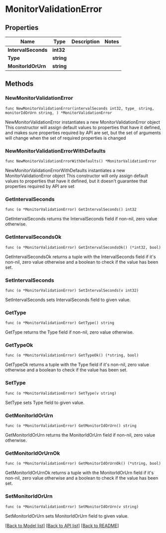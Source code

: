 # MonitorValidationError

## Properties

Name | Type | Description | Notes
------------ | ------------- | ------------- | -------------
**IntervalSeconds** | **int32** |  | 
**Type** | **string** |  | 
**MonitorIdOrUrn** | **string** |  | 

## Methods

### NewMonitorValidationError

`func NewMonitorValidationError(intervalSeconds int32, type_ string, monitorIdOrUrn string, ) *MonitorValidationError`

NewMonitorValidationError instantiates a new MonitorValidationError object
This constructor will assign default values to properties that have it defined,
and makes sure properties required by API are set, but the set of arguments
will change when the set of required properties is changed

### NewMonitorValidationErrorWithDefaults

`func NewMonitorValidationErrorWithDefaults() *MonitorValidationError`

NewMonitorValidationErrorWithDefaults instantiates a new MonitorValidationError object
This constructor will only assign default values to properties that have it defined,
but it doesn't guarantee that properties required by API are set

### GetIntervalSeconds

`func (o *MonitorValidationError) GetIntervalSeconds() int32`

GetIntervalSeconds returns the IntervalSeconds field if non-nil, zero value otherwise.

### GetIntervalSecondsOk

`func (o *MonitorValidationError) GetIntervalSecondsOk() (*int32, bool)`

GetIntervalSecondsOk returns a tuple with the IntervalSeconds field if it's non-nil, zero value otherwise
and a boolean to check if the value has been set.

### SetIntervalSeconds

`func (o *MonitorValidationError) SetIntervalSeconds(v int32)`

SetIntervalSeconds sets IntervalSeconds field to given value.


### GetType

`func (o *MonitorValidationError) GetType() string`

GetType returns the Type field if non-nil, zero value otherwise.

### GetTypeOk

`func (o *MonitorValidationError) GetTypeOk() (*string, bool)`

GetTypeOk returns a tuple with the Type field if it's non-nil, zero value otherwise
and a boolean to check if the value has been set.

### SetType

`func (o *MonitorValidationError) SetType(v string)`

SetType sets Type field to given value.


### GetMonitorIdOrUrn

`func (o *MonitorValidationError) GetMonitorIdOrUrn() string`

GetMonitorIdOrUrn returns the MonitorIdOrUrn field if non-nil, zero value otherwise.

### GetMonitorIdOrUrnOk

`func (o *MonitorValidationError) GetMonitorIdOrUrnOk() (*string, bool)`

GetMonitorIdOrUrnOk returns a tuple with the MonitorIdOrUrn field if it's non-nil, zero value otherwise
and a boolean to check if the value has been set.

### SetMonitorIdOrUrn

`func (o *MonitorValidationError) SetMonitorIdOrUrn(v string)`

SetMonitorIdOrUrn sets MonitorIdOrUrn field to given value.



[[Back to Model list]](../README.md#documentation-for-models) [[Back to API list]](../README.md#documentation-for-api-endpoints) [[Back to README]](../README.md)


